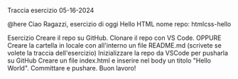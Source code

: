 Traccia esercizio 05-16-2024

@here
Ciao Ragazzi,
esercizio di oggi Hello HTML
nome repo: htmlcss-hello

Esercizio
Creare il repo su GitHub.
Clonare il repo con VS Code.
OPPURE
Creare la cartella in locale con all'interno un file README.md (scrivete se volete la traccia dell'esercizio)
Inizializzare la repo da VSCode per pusharla su GitHub
Creare un file index.html e inserire nel body un titolo "Hello World".
Committare e pushare.
Buon lavoro! 